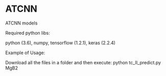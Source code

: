 # ATCNN
ATCNN models

Required python libs:

python (3.6), numpy, tensorflow (1.2.1), keras (2.2.4)

Example of Usage: 

Download all the files in a folder and then execute:
python tc_II_predict.py MgB2
